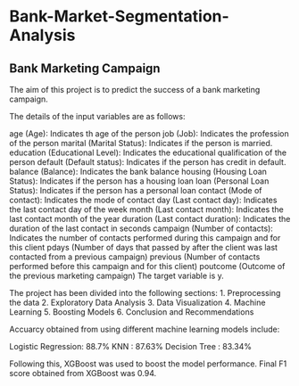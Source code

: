 # Bank-Market-Segmentation-Analysis
## Bank Marketing Campaign
The aim of this project is to predict the success of a bank marketing campaign.


The details of the input variables are as follows:

age (Age): Indicates th age of the person
job (Job): Indicates the profession of the person
marital (Marital Status): Indicates if the person is married.
education (Educational Level): Indicates the educational qualification of the person
default (Default status): Indicates if the person has credit in default.
balance (Balance): Indicates the bank balance
housing (Housing Loan Status): Indicates if the person has a housing loan
loan (Personal Loan Status): Indicates if the person has a personal loan
contact (Mode of contact): Indicates the mode of contact
day (Last contact day): Indicates the last contact day of the week
month (Last contact month): Indicates the last contact month of the year
duration (Last contact duration): Indicates the duration of the last contact in seconds
campaign (Number of contacts): Indicates the number of contacts performed during this campaign and for this client
pdays (Number of days that passed by after the client was last contacted from a previous campaign)
previous (Number of contacts performed before this campaign and for this client)
poutcome (Outcome of the previous marketing campaign)
The target variable is y.

The project has been divided into the following sections: 1. Preprocessing the data 2. Exploratory Data Analysis 3. Data Visualization 4. Machine Learning 5. Boosting Models 6. Conclusion and Recommendations


Accuarcy obtained from using different machine learning models include:

Logistic Regression: 88.7%
KNN : 87.63%
Decision Tree : 83.34%

Following this, XGBoost was used to boost the model performance. Final F1 score obtained from XGBoost was 0.94.

